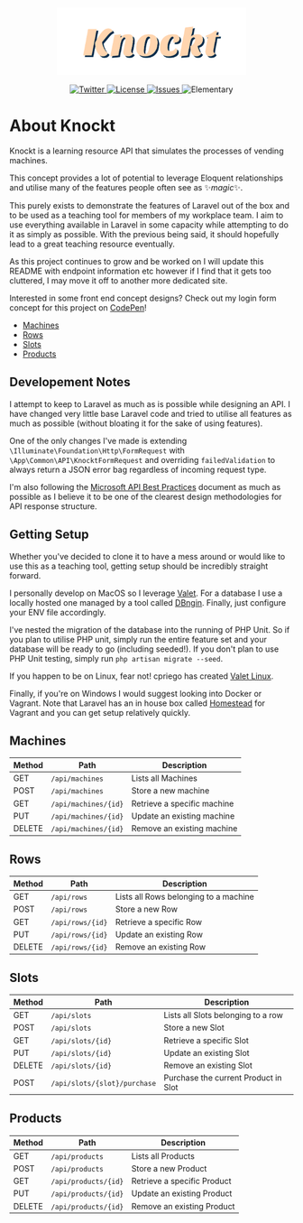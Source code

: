 <br/>
<p align="center"><img src="Knockt.png" width="336"></p>

<p align="center">
    <a href="https://twitter.com/Joe_Bocock">
        <img src="https://img.shields.io/twitter/follow/Joe_Bocock?style=social&logo=twitter" alt="Twitter">
    </a>
    <a href="https://github.com/JoeBocock/knockt/blob/master/LICENSE">
        <img src="https://img.shields.io/github/license/JoeBocock/knockt" alt="License">
    </a>
    <a href="https://github.com/JoeBocock/knockt/issues">
        <img src="https://img.shields.io/github/issues/JoeBocock/knockt" alt="Issues">
    </a>
    <img src="https://img.shields.io/badge/Elementary-My%20dear%20Watson-orange" alt="Elementary">
</p>

# About Knockt

Knockt is a learning resource API that simulates the processes of vending machines.

This concept provides a lot of potential to leverage Eloquent relationships and utilise many of the features people often see as ✨*magic*✨.

This purely exists to demonstrate the features of Laravel out of the box and to be used as a teaching tool for members of my workplace team. I aim to use everything available in Laravel in some capacity while attempting to do it as simply as possible. With the previous being said, it should hopefully lead to a great teaching resource eventually.

As this project continues to grow and be worked on I will update this README with endpoint information etc however if I find that it gets too cluttered, I may move it off to another more dedicated site.

Interested in some front end concept designs? Check out my login form concept for this project on [CodePen](https://codepen.io/joebocock/pen/NWNMzgP)!

-   [Machines](#machines)
-   [Rows](#rows)
-   [Slots](#slots)
-   [Products](#products)

## Developement Notes

I attempt to keep to Laravel as much as is possible while designing an API. I have changed very little base Laravel code and tried to utilise all features as much as possible (without bloating it for the sake of using features).

One of the only changes I've made is extending `\Illuminate\Foundation\Http\FormRequest` with `\App\Common\API\KnocktFormRequest` and overriding `failedValidation` to always return a JSON error bag regardless of incoming request type.

I'm also following the [Microsoft API Best Practices](https://docs.microsoft.com/en-us/azure/architecture/best-practices/api-design) document as much as possible as I believe it to be one of the clearest design methodologies for API response structure.

## Getting Setup

Whether you've decided to clone it to have a mess around or would like to use this as a teaching tool, getting setup should be incredibly straight forward.

I personally develop on MacOS so I leverage [Valet](https://laravel.com/docs/7.x/valet). For a database I use a locally hosted one managed by a tool called [DBngin](https://dbngin.com/). Finally, just configure your ENV file accordingly.

I've nested the migration of the database into the running of PHP Unit. So if you plan to utilise PHP unit, simply run the entire feature set and your database will be ready to go (including seeded!). If you don't plan to use PHP Unit testing, simply run `php artisan migrate --seed`.

If you happen to be on Linux, fear not! cpriego has created [Valet Linux](https://github.com/cpriego/valet-linux).

Finally, if you're on Windows I would suggest looking into Docker or Vagrant. Note that Laravel has an in house box called [Homestead](https://laravel.com/docs/7.x/homestead) for Vagrant and you can get setup relatively quickly.

## Machines

| Method | Path                 | Description                 |
|--------|----------------------|-----------------------------|
| GET    | `/api/machines`      | Lists all Machines          |
| POST   | `/api/machines`      | Store a new machine         |
| GET    | `/api/machines/{id}` | Retrieve a specific machine |
| PUT    | `/api/machines/{id}` | Update an existing machine  |
| DELETE | `/api/machines/{id}` | Remove an existing machine  |

## Rows

| Method | Path             | Description                           |
|--------|------------------|---------------------------------------|
| GET    | `/api/rows`      | Lists all Rows belonging to a machine |
| POST   | `/api/rows`      | Store a new Row                       |
| GET    | `/api/rows/{id}` | Retrieve a specific Row               |
| PUT    | `/api/rows/{id}` | Update an existing Row                |
| DELETE | `/api/rows/{id}` | Remove an existing Row                |

## Slots

| Method | Path                         | Description                          |
|--------|------------------------------|--------------------------------------|
| GET    | `/api/slots`                 | Lists all Slots belonging to a row   |
| POST   | `/api/slots`                 | Store a new Slot                     |
| GET    | `/api/slots/{id}`            | Retrieve a specific Slot             |
| PUT    | `/api/slots/{id}`            | Update an existing Slot              |
| DELETE | `/api/slots/{id}`            | Remove an existing Slot              |
| POST   | `/api/slots/{slot}/purchase` | Purchase the current Product in Slot |

## Products

| Method | Path                 | Description                 |
|--------|----------------------|-----------------------------|
| GET    | `/api/products`      | Lists all Products          |
| POST   | `/api/products`      | Store a new Product         |
| GET    | `/api/products/{id}` | Retrieve a specific Product |
| PUT    | `/api/products/{id}` | Update an existing Product  |
| DELETE | `/api/products/{id}` | Remove an existing Product  |
